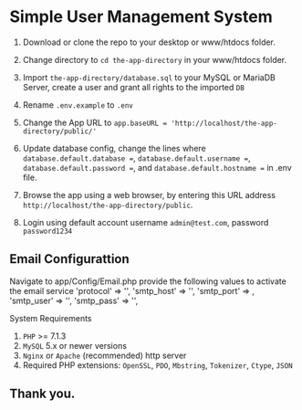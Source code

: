 # Simple User Management System

1. Download or clone the repo to your desktop or www/htdocs folder.
2. Change directory to `cd the-app-directory` in your www/htdocs folder.
3. Import `the-app-directory/database.sql` to your MySQL or MariaDB Server, create a user and grant all rights to the imported `DB`
4. Rename `.env.example` to `.env`
5. Change the App URL to `app.baseURL = 'http://localhost/the-app-directory/public/'`
6. Update database config, change the lines where `database.default.database =`, `database.default.username =`, `database.default.password =`, and `database.default.hostname =` in .env file.
7. Browse the app using a web browser, by entering this URL address `http://localhost/the-app-directory/public`.

8. Login using default account username `admin@test.com`, password `password1234`


## Email Configurattion

  Navigate to app/Config/Email.php
  provide the following values to activate the email service
 'protocol' => '',
  'smtp_host' => '',
  'smtp_port' => ,
  'smtp_user' => '',
  'smtp_pass' => '',


System Requirements

1. `PHP` >= 7.1.3
2. `MySQL` 5.x or newer versions
3. `Nginx` or `Apache` (recommended) http server
4. Required PHP extensions: `OpenSSL`, `PDO`, `Mbstring`, `Tokenizer`, `Ctype`, `JSON`

## Thank you.
